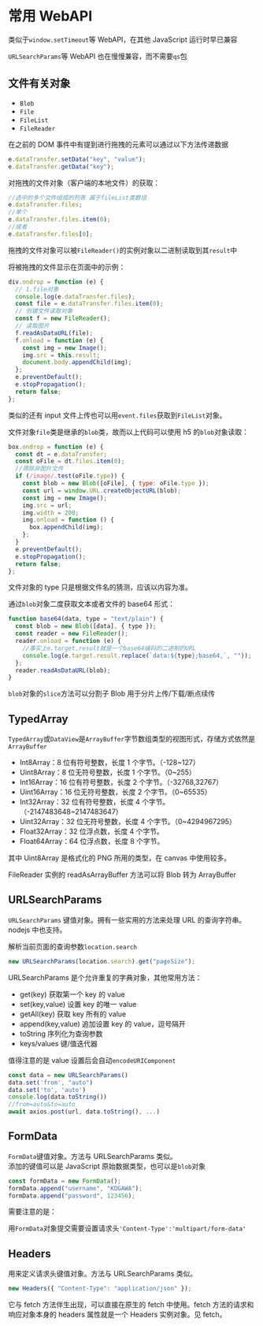 # 常用 WebAPI

类似于`window.setTimeout`等 WebAPI，在其他 JavaScript 运行时早已兼容

`URLSearchParams`等 WebAPI 也在慢慢兼容，而不需要`qs`包

## 文件有关对象

- `Blob`
- `File`
- `FileList`
- `FileReader`

在之前的 DOM 事件中有提到进行拖拽的元素可以通过以下方法传递数据

```js
e.dataTransfer.setData("key", "value");
e.dataTransfer.getData("key");
```

对拖拽的文件对象（客户端的本地文件）的获取：

```js
//选中的多个文件组成的列表 属于fileList类数组
e.dataTransfer.files;
//单个
e.dataTransfer.files.item(0);
//或者
e.dataTransfer.files[0];
```

拖拽的文件对象可以被`FileReader()`的实例对象以二进制读取到其`result`中

将被拖拽的文件显示在页面中的示例：

```js
div.ondrop = function (e) {
  // 1.file对象
  console.log(e.dataTransfer.files);
  const file = e.dataTransfer.files.item(0);
  // 创建文件读取对象
  const f = new FileReader();
  // 读取图片
  f.readAsDataURL(file);
  f.onload = function (e) {
    const img = new Image();
    img.src = this.result;
    document.body.appendChild(img);
  };
  e.preventDefault();
  e.stopPropagation();
  return false;
};
```

类似的还有 input 文件上传也可以用`event.files`获取到`FileList`对象。

文件对象`file`类是继承的`blob`类，故而以上代码可以使用 h5 的`blob`对象读取：

```js
box.ondrop = function (e) {
  const dt = e.dataTransfer;
  const oFile = dt.files.item(0);
  //筛除非图片文件
  if (/image/.test(oFile.type)) {
    const blob = new Blob([oFile], { type: oFile.type });
    const url = window.URL.createObjectURL(blob);
    const img = new Image();
    img.src = url;
    img.width = 200;
    img.onload = function () {
      box.appendChild(img);
    };
  }
  e.preventDefault();
  e.stopPropagation();
  return false;
};
```

文件对象的 type 只是根据文件名的猜测，应该以内容为准。

通过`blob`对象二度获取文本或者文件的 base64 形式：

```js
function base64(data, type = "text/plain") {
  const blob = new Blob([data], { type });
  const reader = new FileReader();
  reader.onload = function (e) {
    //事实上e.target.result就是一个base64编码的二进制的URL
    console.log(e.target.result.replace(`data:${type};base64,`, ""));
  };
  reader.readAsDataURL(blob);
}
```

`blob`对象的`slice`方法可以分割子 Blob 用于分片上传/下载/断点续传

## TypedArray

`TypedArray`或`DataView`是`ArrayBuffer`字节数组类型的视图形式，存储方式依然是`ArrayBuffer`

- Int8Array：8 位有符号整数，长度 1 个字节。（-128~127）
- Uint8Array：8 位无符号整数，长度 1 个字节。（0~255）
- Int16Array：16 位有符号整数，长度 2 个字节。（-32768,32767）
- Uint16Array：16 位无符号整数，长度 2 个字节。（0~65535）
- Int32Array：32 位有符号整数，长度 4 个字节。（-2147483648~2147483647）
- Uint32Array：32 位无符号整数，长度 4 个字节。（0~4294967295）
- Float32Array：32 位浮点数，长度 4 个字节。
- Float64Array：64 位浮点数，长度 8 个字节。

其中 Uint8Array 是格式化的 PNG 所用的类型，在 canvas 中使用较多。

FileReader 实例的 readAsArrayBuffer 方法可以将 Blob 转为 ArrayBuffer

## URLSearchParams

`URLSearchParams` 键值对象。拥有一些实用的方法来处理 URL 的查询字符串。nodejs 中也支持。

解析当前页面的查询参数`location.search`

```js
new URLSearchParams(location.search).get("pageSize");
```

URLSearchParams 是个允许重复的字典对象，其他常用方法：

- get(key) 获取第一个 key 的 value
- set(key,value) 设置 key 的唯一 value
- getAll(key) 获取 key 所有的 value
- append(key,value) 追加设置 key 的 value，逗号隔开
- toString 序列化为查询参数
- keys/values 键/值迭代器

值得注意的是 value 设置后会自动`encodeURIComponent`

```js
const data = new URLSearchParams()
data.set('from', "auto")
data.set('to', 'auto')
console.log(data.toString())
//from=auto&to=auto
await axios.post(url, data.toString(), ...)
```

## FormData

`FormData`键值对象。方法与 URLSearchParams 类似。  
添加的键值可以是 JavaScript 原始数据类型，也可以是`blob`对象

```js
const formData = new FormData();
formData.append("username", "KOGAWA");
formData.append("password", 123456);
```

需要注意的是：

用`FormData`对象提交需要设置请求头`'Content-Type':'multipart/form-data'`

## Headers

用来定义请求头键值对象。方法与 URLSearchParams 类似。

```js
new Headers({ "Content-Type": "application/json" });
```

它与 fetch 方法伴生出现，可以直接在原生的 fetch 中使用。fetch 方法的请求和响应对象本身的 headers 属性就是一个 Headers 实例对象。见 fetch。
